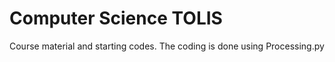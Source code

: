 # Computer Science TOLIS

Course material and starting codes. The coding is done using Processing.py

